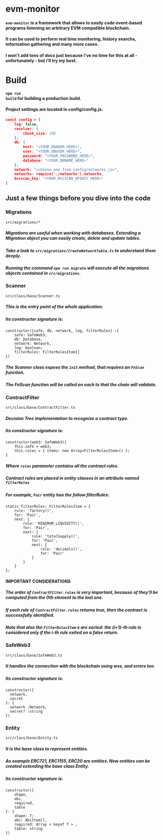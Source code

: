 # evm-monitor
#### <code>evm-monitor</code> is a framework that allows to easily code event-based programs listening an arbitrary EVM compatible blockchain.
#### It can be used to perform real time monitoring, history searchs, information gathering and many more cases.
#### I won't add tons of docs just because i've no time for this at all - unfortunately - but i'll try my best.

# Build 
#### <code>npm run build</code> for building a production build.

#### Project settings are located in config/config.js:

```json
const config = {
    log: false,
    resolver: {
        chunk_size: 100
    },
    db: {
        host: "<YOUR_DBADDR_HERE>",
        user: "<YOUR_DBUSER_HERE>",
        password: "<YOUR_PASSWORD_HERE>",
        database: "<YOUR_DBNAME_HERE>"
    },
    network: "<choose one from config/networks.js>",
    networks: require('./networks').networks,
    bscscan_key: "<YOUR_BSCSCAN_APIKEY_HERE>"
}
```
</code>

## Just a few things before you dive into the code

### Migrations
```src/migrations/*```
##### Migrations are useful when working with databases. Extending a Migration object you can easily create, delete and update tables.
##### Take a look to ```src/migrations/CreateNetworkTable.ts``` to understand them deeply.
##### Running the command <code>npm run migrate</code> will execute all the migrations objects contained in ```src/migrations```.

### Scanner
```src/class/base/Scanner.ts```
##### This is the entry point of the whole application.
##### Its constructor signature is:
```
constructor({safe, db, network, log, filterRules} :{
    safe: SafeWeb3;
    db: Database,
    network: Network,
    log: boolean;
    filterRules: FilterRulesItem[]
})
 ```
 
##### The Scanner class expose the <code>init</code> method, that requires an <code>FnScan</code> function.
##### The FnScan function will be called on each tx that the chain will validate.
 
### ContractFilter
```src/class/base/ContractFilter.ts```
##### Decision Tree implementation to recognize a contract type. 
##### Its constructor signature is:
```
constructor(web3: SafeWeb3){
    this.safe = web3;
    this.rules = { items: new Array<FilterRulesItem>() };
}
 ```
 
##### Where <code>rules</code> parameter contains all the contract rules.
##### Contract rules are placed in entity classes in an attribute named <code>filterRules</code>
##### For example, <code>Pair</code> entity has the follow filterRules:
```
static filterRules: FilterRulesItem = {
    rule: 'factory()',
    for: 'Pair',
    next: {
        rule: 'MINIMUM_LIQUIDITY()',
        for: 'Pair',
        next: {
            rule: 'totalSupply()',
            for: 'Pair',
            next: {
                rule: 'decimals()',
                for: 'Pair'
            }
        }
    }
};
 ```
#### IMPORTANT CONSIDERATIONS
##### The order of <code>ContractFilter.rules</code> is very important, because of they'll be computed from the 0th element to the last one.
##### If each rule of <code>ContractFilter.rules</code> returns true, then the contract is successfully identified.
##### Note that also the <code>FilterRulesItem</code> s are sorted:  the (i+1)-th rule is considered only if the i-th rule exited on a false return.

### SafeWeb3
```src/class/base/SafeWeb3.ts```
##### It handles the connection with the blockchain using wss, and errors too.
##### Its constructor signature is:
```
constructor({
  network,
  secret
}: {
  network :Network,
  secret? :string
})
 ```

### Entity
```src/class/base/Entity.ts```
##### It is the base class to represent entities. 
##### As example ERC721, ERC1155, ERC20 are entities. New entities can be created extending the base class Entity. 
##### Its constructor signature is:
```
constructor({
    shape,
    abi,
    required,
    table
}: {
    shape: T;
    abi: AbiItem[],
    required: Array < keyof T > ,
    table: string
})
```